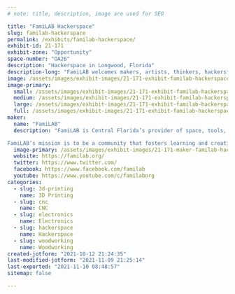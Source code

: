 ```yaml
---
# note: title, description, image are used for SEO

title: "FamiLAB Hackerspace"
slug: familab-hackerspace
permalink: /exhibits/familab-hackerspace/
exhibit-id: 21-171
exhibit-zone: "Opportunity"
space-number: "OA26"
description: "Hackerspace in Longwood, Florida"
description-long: "FamiLAB welcomes makers, artists, thinkers, hackers*, crafters, and everyone else – come wield your imagination in any (legal and ethical) way you see fit. Think of FamiLAB as a club for geeks!  Whether you are an art geek, hardware geek, photography geek, code geek, lab geek, or any geek in between–we would like you to join us at the lab and teach a class, lead a lecture, or simply work on a project while surrounded by awesome people. If you can think of it, come build and share it the lab."
image: /assets/images/exhibit-images/21-171-exhibit-familab-hackerspace-familab-exhibit-image-large.png
image-primary: 
  small: /assets/images/exhibit-images/21-171-exhibit-familab-hackerspace-familab-exhibit-image-small.png
  medium: /assets/images/exhibit-images/21-171-exhibit-familab-hackerspace-familab-exhibit-image-medium.png
  large: /assets/images/exhibit-images/21-171-exhibit-familab-hackerspace-familab-exhibit-image-large.png
  full: /assets/images/exhibit-images/21-171-exhibit-familab-hackerspace-familab-exhibit-image-full.png
maker: 
  name: "FamiLAB"
  description: "FamiLAB is Central Florida’s provider of space, tools, and community for creative technical learning and projects. If you are looking for a great place to meet like-minded people, learn, collaborate on projects, and have access to great tools, FamiLAB is the place for you!

FamiLAB’s mission is to be a community that fosters learning and creativity through hands-on projects, collaboration, and the sharing of skills & tools to improve ourselves and enrich the world around us."
  image-primary: /assets/images/exhibit-images/21-171-maker-familab-hackerspace-familogo1c-medium.png
  website: https://familab.org/
  twitter: https://www.twitter.com/
  facebook: https://www.facebook.com/familab
  youtube: https://www.youtube.com/c/familaborg
categories: 
  - slug: 3d-printing
    name: 3D Printing
  - slug: cnc
    name: CNC
  - slug: electronics
    name: Electronics
  - slug: hackerspace
    name: Hackerspace
  - slug: woodworking
    name: Woodworking
created-jotform: "2021-10-12 21:24:35"
last-modified-jotform: "2021-11-09 21:25:14"
last-exported: "2021-11-10 08:48:57"
sitemap: false

---
```


